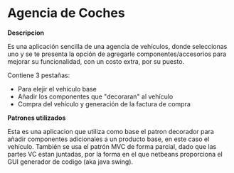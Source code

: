 # Agencia de Coches

**Descripcion**

Es una aplicación sencilla de una agencia de vehículos, donde seleccionas uno y se te presenta la opción de agregarle componentes/accesorios para mejorar su funcionalidad, con un costo extra, por su puesto.

Contiene 3 pestañas:
* Para elejir el vehículo base
* Añadir los componentes que "decoraran" al vehículo
* Compra del vehículo y generación de la factura de compra

**Patrones utilizados**

Esta es una aplicacion que utiliza como base el patron decorador para añadir componentes adicionales a un producto base, en este caso el vehículo. También se usa el patrón MVC de forma parcial, dado que las partes VC estan juntadas, por la forma en el que netbeans proporciona el GUI generador de codigo (aka java swing). 




